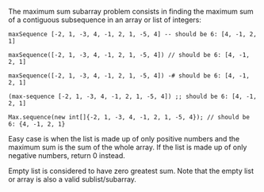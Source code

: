The maximum sum subarray problem consists in finding the maximum sum of a contiguous subsequence in an array or list of integers:

`maxSequence [-2, 1, -3, 4, -1, 2, 1, -5, 4]
-- should be 6: [4, -1, 2, 1]`

`maxSequence([-2, 1, -3, 4, -1, 2, 1, -5, 4])
// should be 6: [4, -1, 2, 1]`

`maxSequence([-2, 1, -3, 4, -1, 2, 1, -5, 4])
 -# should be 6: [4, -1, 2, 1]
`

`(max-sequence [-2, 1, -3, 4, -1, 2, 1, -5, 4])
;; should be 6: [4, -1, 2, 1]`


`Max.sequence(new int[]{-2, 1, -3, 4, -1, 2, 1, -5, 4});
// should be 6: {4, -1, 2, 1}`

Easy case is when the list is made up of only positive numbers and the maximum sum is the sum of the whole array. If the list is made up of only negative numbers, return 0 instead.

Empty list is considered to have zero greatest sum. Note that the empty list or array is also a valid sublist/subarray.
